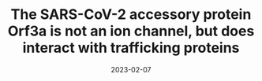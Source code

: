 ---
title: "The SARS-CoV-2 accessory protein Orf3a is not an ion channel, but does interact with trafficking proteins"
date: "2023-02-07"
authors: "Miller AN, Houlihan PR, Matamala E, Cabezas-Bratesco D, Lee GY, Cristofori-Armstrong B, Dilan T,  Sanchez-Martinez S,  Matthies D, Yan R, Yu Z, Ren D, Brauchi SE, and Clapham DE"
reviewers: "Anonymous Reviewer, Fraser JS"
image: "/static/img/reviews/2023_miller.png"

peer-review:
- biorxiv_version: "2022.09.02.506428v1"
  disqus: "2t15ojf"

links:
  - name: "Explanatory tweetstorm by James Fraser"
    url: "https://twitter.com/fraser_lab/status/1622833446845546496"

published:
- pmid: "36695574"
---
